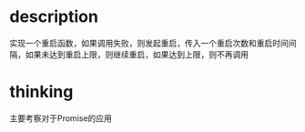 # description

实现一个重启函数，如果调用失败，则发起重启，传入一个重启次数和重启时间间隔，如果未达到重启上限，则继续重启，如果达到上限，则不再调用

# thinking
主要考察对于Promise的应用